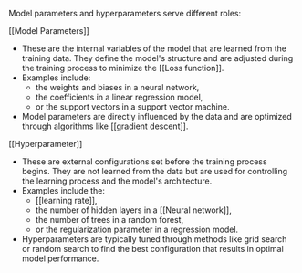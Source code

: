 Model parameters and hyperparameters serve different roles:

[[Model Parameters]]
   - These are the internal variables of the model that are learned from the training data. They define the model's structure and are adjusted during the training process to minimize the [[Loss function]].
   - Examples include:
	   - the weights and biases in a neural network,
	   - the coefficients in a linear regression model,
	   - or the support vectors in a support vector machine.
   - Model parameters are directly influenced by the data and are optimized through algorithms like [[gradient descent]].

[[Hyperparameter]]
   - These are external configurations set before the training process begins. They are not learned from the data but are used for controlling the learning process and the model's architecture.
   - Examples include the:
	   - [[learning rate]], 
	   - the number of hidden layers in a [[Neural network]],
	   - the number of trees in a random forest,
	   - or the regularization parameter in a regression model.
   - Hyperparameters are typically tuned through methods like grid search or random search to find the best configuration that results in optimal model performance.